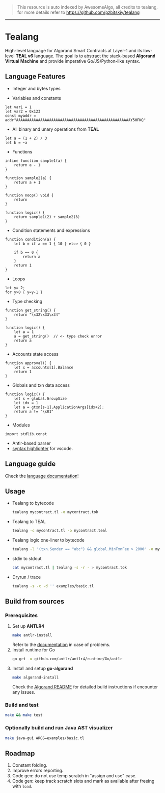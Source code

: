 > This resource is auto indexed by AwesomeAlgo, all credits to tealang, for more details refer to https://github.com/pzbitskiy/tealang

---

# Tealang

High-level language for Algorand Smart Contracts at Layer-1 and its low-level **TEAL v6** language.
The goal is to abstract the stack-based **Algorand Virtual Machine** and provide imperative Go/JS/Python-like syntax.

## Language Features

* Integer and bytes types

* Variables and constants
```
let var1 = 1
let var2 = 0x123
const myaddr = addr"AAAAAAAAAAAAAAAAAAAAAAAAAAAAAAAAAAAAAAAAAAAAAAAAAAAAY5HFKQ"
```

* All binary and unary operations from **TEAL**
```
let a = (1 + 2) / 3
let b = ~a
```

* Functions
```
inline function sample1(a) {
    return a - 1
}

function sample2(a) {
    return a + 1
}

function noop() void {
    return
}

function logic() {
    return sample1(2) + sample2(3)
}
```

* Condition statements and expressions
```
function condition(a) {
    let b = if a == 1 { 10 } else { 0 }

    if b == 0 {
        return a
    }
    return 1
}
```

* Loops
```
let y= 2;
for y>0 { y=y-1 }
```

* Type checking
```
function get_string() {
    return "\x32\x33\x34"
}

function logic() {
    let a = 1
    a = get_string()  // <- type check error
    return a
}
```

* Accounts state access
```
function approval() {
    let x = accounts[1].Balance
    return 1
}
```

* Globals and txn data access
```
function logic() {
    let s = global.GroupSize
    let idx = 1
    let a = gtxn[s-1].ApplicationArgs[idx+2];
    return a != "\x01"
}
```

* Modules
```
import stdlib.const
```

* Antlr-based parser
* [syntax highlighter](https://github.com/pzbitskiy/tealang-syntax-highlighter) for vscode.

## Language guide

Check the [language documentation](GUIDE.md)!

## Usage

* Tealang to bytecode
    ```sh
    tealang mycontract.tl -o mycontract.tok
    ```

* Tealang to TEAL
    ```sh
    tealang -c mycontract.tl -o mycontract.teal
    ```
* Tealang logic one-liner to bytecode
    ```sh
    tealang -l '(txn.Sender == "abc") && global.MinTxnFee > 2000' -o mycontract.tok
    ```
* stdin to stdout
    ```sh
    cat mycontract.tl | tealang -s -r - > mycontract.tok
    ```
* Dryrun / trace
    ```sh
    tealang -s -c -d '' examples/basic.tl
    ```

## Build from sources

### Prerequisites

1. Set up **ANTLR4**
    ```sh
    make antlr-install
    ```
    Refer to the [documentation](https://www.antlr.org/) in case of problems.
2. Install runtime for Go
    ```sh
    go get -u github.com/antlr/antlr4/runtime/Go/antlr
    ```
3. Install and setup **go-algorand**
    ```sh
    make algorand-install
    ```
    Check the [Algorand README](https://github.com/algorand/go-algorand/blob/master/README.md) for detailed build instructions if encounter any issues.

### Build and test
```sh
make && make test
```

### Optionally build and run Java AST visualizer
```sh
make java-gui ARGS=examples/basic.tl
```

## Roadmap

1. Constant folding.
2. Improve errors reporting.
3. Code gen: do not use temp scratch in "assign and use" case.
4. Code gen: keep track scratch slots and mark as available after freeing with `load`.
